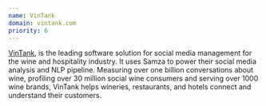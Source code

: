 ```yaml
---
name: VinTank
domain: vintank.com
priority: 6
---
```

<!--
   Licensed to the Apache Software Foundation (ASF) under one or more
   contributor license agreements.  See the NOTICE file distributed with
   this work for additional information regarding copyright ownership.
   The ASF licenses this file to You under the Apache License, Version 2.0
   (the "License"); you may not use this file except in compliance with
   the License.  You may obtain a copy of the License at

       http://www.apache.org/licenses/LICENSE-2.0

   Unless required by applicable law or agreed to in writing, software
   distributed under the License is distributed on an "AS IS" BASIS,
   WITHOUT WARRANTIES OR CONDITIONS OF ANY KIND, either express or implied.
   See the License for the specific language governing permissions and
   limitations under the License.
-->

<a class="external-link" href="https://www.crunchbase.com/organization/vintank" rel="nofollow">VinTank</a>, is the leading software solution for social media management for the wine and hospitality industry. It uses Samza to power their social media analysis and NLP pipeline. Measuring over one billion conversations about wine, profiling over 30 million social wine consumers and serving over 1000 wine brands, VinTank helps wineries, restaurants, and hotels connect and understand their customers.
